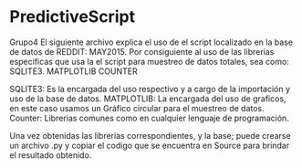 # PredictiveScript
Grupo4
El siguiente archivo explica el uso de el script localizado en la base de datos de REDDIT: MAY2015.
Por consiguiente al uso de las librerias especificas que usa la el script para muestreo de datos totales, sea como:
SQLITE3.
MATPLOTLIB
COUNTER

SQLITE3: Es la encargada del uso respectivo y a cargo de la importación y uso de la base de datos.
MATPLOTLIB: La encargada del uso de graficos, en este caso usamos un Gráfico circular para el muestreo de datos.
Counter: Librerias comunes como en cualquier lenguaje de programación.

Una vez obtenidas las librerias correspondientes, y la base; puede crearse un archivo .py y copiar el codigo que se encuentra en Source para brindar el resultado obtenido.
